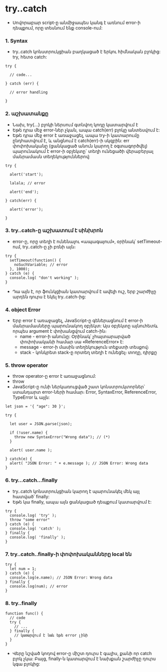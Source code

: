 # try..catch

- Սովորաբար script-ը անմիջապես կանգ է առնում error-ի դեպքում, որը տեսնում ենք console-ում:

### 1. Syntax

- try..catch կոնստրուկցիան բաղկացած է երկու հիմնական բլոկից: try, հետօ catch:

```
try {

  // code...

} catch (err) {

  // error handling

}
```

### 2. աշխատանքը

- Նախ, try{...} բլոկի ներսում գտնվող կոդը կատարվում է
- Եթե ​​դրա մեջ error-ներ չկան, ապա catch(err) բլոկը անտեսվում է:
- Եթե ​​դրա մեջ error է առաջացել, ապա try-ի կատարումը ընդհատվում է, և անցնում է catch(err)-ի սկզբին: err փոփոխականը (ցանկացած անուն կարող է օգտագործվել) պարունակում է error-ի օբյեկտը` տեղի ունեցածի վերաբերյալ մանրամասն տեղեկություններով:

```
try {

  alert('start');

  lalala; // error

  alert('end');

} catch(err) {

  alert('error');

}
```

### 3. try..catch-ը աշխատում է սինխրոն

- error-ը, որը տեղի է ունենալու «ապագայում», օրինակ՝ setTimeout-ում, try..catch-ը չի ​​բռնի այն։

```
try {
  setTimeout(function() {
    noSuchVariable; // error
  }, 1000);
} catch (e) {
  console.log( "don't working" );
}
```

- Դա այն է, որ ֆունկցիան կատարվում է ավելի ուշ, երբ շարժիչը արդեն դուրս է եկել try..catch-ից:

### 4. object Error

- Երբ error է առաջացել, JavaScript-ը գեներացնում է error-ի մանրամասները պարունակող օբյեկտ: Այս օբյեկտը այնուհետև որպես argument է փոխանցվում catch-ին։
  - name - error-ի անունը: Օրինակ՝ չհայտարարված փոփոխականի համար սա «ReferenceError» է:
  - message - error-ի մասին տեղեկություն տեքստի տեսքով։
  - stack - կոնկրետ stack-ը որտեղ տեղի է ունեցել։ տողը, դիրքը

### 5. throw operator

- throw operator-ը error է առաջացնում:
- throw <error object>
- JavaScript-ը ունի ներկառուցված շատ կոնստրուկտորներ՝ ստանդարտ error-ների համար։ Error, SyntaxError, ReferenceError, TypeError և այլն:

```
let json = '{ "age": 30 }';

try {

  let user = JSON.parse(json);

  if (!user.name) {
    throw new SyntaxError("Wrong data"); // (*)
  }

  alert( user.name );

} catch(e) {
  alert( "JSON Error: " + e.message ); // JSON Error: Wrong data
}
```

### 6. try…catch…finally

- try..catch կոնստրուկցիան կարող է պարունակել մեկ այլ հատված՝ finally:
- Եթե ​​կա finally, ապա այն ցանկացած դեպքում կատարվում է:

```
try {
  console.log( 'try' );
  throw "some error"
} catch (e) {
  console.log( 'catch' );
} finally {
  console.log( 'finally' );
}
```

### 7. try..catch..finally-ի փոփոխականները local են

```
try {
  let num = 1;
} catch (e) {
  console.log(e.name); // JSON Error: Wrong data
} finally {
  console.log(num); // error
}
```

### 8. try..finally

```
function func() {
  // code
  try {
    // ...
  } finally {
    // կատարվում է նաև եթե error լինի
  }
}
```

- Վերը նշված կոդով error-ը միշտ դուրս է գալիս, քանի որ catch բլոկ չկա: Բայց, finally-ն կատարվում է նախքան շարժիչը դուրս կգա բլոկից:

